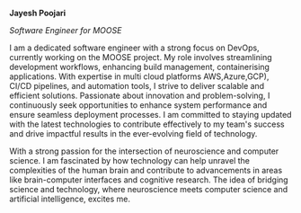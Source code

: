 **Jayesh Poojari**

*Software Engineer for MOOSE*

I am a dedicated software engineer with a strong focus on DevOps, currently working on the MOOSE project. My role involves streamlining development workflows, enhancing build management, containerising applications. With expertise in multi cloud platforms AWS,Azure,GCP), CI/CD pipelines, and automation tools, I strive to deliver scalable and efficient solutions. Passionate about innovation and problem-solving, I continuously seek opportunities to enhance system performance and ensure seamless deployment processes. I am committed to staying updated with the latest technologies to contribute effectively to my team's success and drive impactful results in the ever-evolving field of technology.

With a strong passion for the intersection of neuroscience and computer science. I am fascinated by how technology can help unravel the complexities of the human brain and contribute to advancements in areas like brain-computer interfaces and cognitive research. The idea of bridging science and technology, where neuroscience meets computer science and artificial intelligence, excites me.
